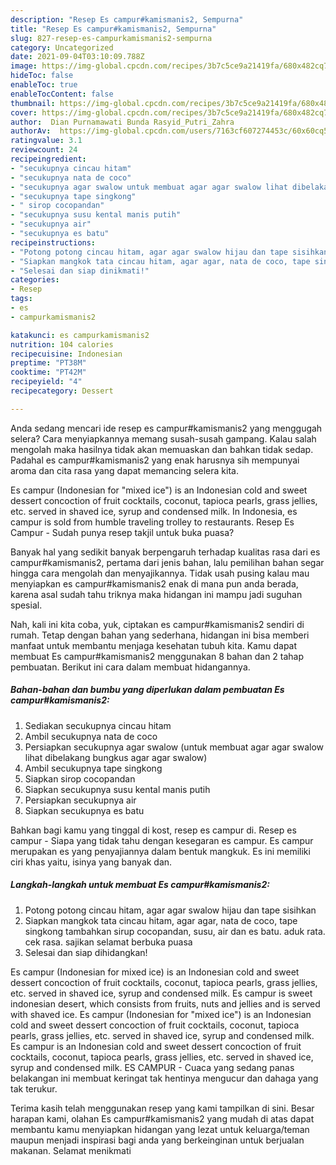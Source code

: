 ```yaml
---
description: "Resep Es campur#kamismanis2, Sempurna"
title: "Resep Es campur#kamismanis2, Sempurna"
slug: 827-resep-es-campurkamismanis2-sempurna
category: Uncategorized
date: 2021-09-04T03:10:09.788Z
image: https://img-global.cpcdn.com/recipes/3b7c5ce9a21419fa/680x482cq70/es-campurkamismanis2-foto-resep-utama.jpg
hideToc: false
enableToc: true
enableTocContent: false
thumbnail: https://img-global.cpcdn.com/recipes/3b7c5ce9a21419fa/680x482cq70/es-campurkamismanis2-foto-resep-utama.jpg
cover: https://img-global.cpcdn.com/recipes/3b7c5ce9a21419fa/680x482cq70/es-campurkamismanis2-foto-resep-utama.jpg
author:  Dian Purnamawati Bunda Rasyid_Putri_Zahra
authorAv:  https://img-global.cpcdn.com/users/7163cf607274453c/60x60cq50/avatar.jpg
ratingvalue: 3.1
reviewcount: 24
recipeingredient:
- "secukupnya cincau hitam"
- "secukupnya nata de coco"
- "secukupnya agar swalow untuk membuat agar agar swalow lihat dibelakang bungkus agar agar swalow"
- "secukupnya tape singkong"
- " sirop cocopandan"
- "secukupnya susu kental manis putih"
- "secukupnya air"
- "secukupnya es batu"
recipeinstructions:
- "Potong potong cincau hitam, agar agar swalow hijau dan tape sisihkan"
- "Siapkan mangkok tata cincau hitam, agar agar, nata de coco, tape singkong tambahkan sirup cocopandan, susu, air dan es batu. aduk rata. cek rasa. sajikan selamat berbuka puasa"
- "Selesai dan siap dinikmati!"
categories:
- Resep
tags:
- es
- campurkamismanis2

katakunci: es campurkamismanis2 
nutrition: 104 calories
recipecuisine: Indonesian
preptime: "PT38M"
cooktime: "PT42M"
recipeyield: "4"
recipecategory: Dessert

---
```



Anda sedang mencari ide resep es campur#kamismanis2 yang menggugah selera? Cara menyiapkannya memang susah-susah gampang. Kalau salah mengolah maka hasilnya tidak akan memuaskan dan bahkan tidak sedap. Padahal es campur#kamismanis2 yang enak harusnya sih mempunyai aroma dan cita rasa yang dapat memancing selera kita.


Es campur (Indonesian for &#34;mixed ice&#34;) is an Indonesian cold and sweet dessert concoction of fruit cocktails, coconut, tapioca pearls, grass jellies, etc. served in shaved ice, syrup and condensed milk. In Indonesia, es campur is sold from humble traveling trolley to restaurants. Resep Es Campur - Sudah punya resep takjil untuk buka puasa?

Banyak hal yang sedikit banyak berpengaruh terhadap kualitas rasa dari es campur#kamismanis2, pertama dari jenis bahan, lalu pemilihan bahan segar hingga cara mengolah dan menyajikannya. Tidak usah pusing kalau mau menyiapkan es campur#kamismanis2 enak di mana pun anda berada, karena asal sudah tahu triknya maka hidangan ini mampu jadi suguhan spesial.


Nah, kali ini kita coba, yuk, ciptakan es campur#kamismanis2 sendiri di rumah. Tetap dengan bahan yang sederhana, hidangan ini bisa memberi manfaat untuk membantu menjaga kesehatan tubuh kita. Kamu dapat membuat Es campur#kamismanis2 menggunakan 8 bahan dan 2 tahap pembuatan. Berikut ini cara dalam membuat hidangannya.

<!--inarticleads1-->

##### Bahan-bahan dan bumbu yang diperlukan dalam pembuatan Es campur#kamismanis2:

1. Sediakan secukupnya cincau hitam
1. Ambil secukupnya nata de coco
1. Persiapkan secukupnya agar swalow (untuk membuat agar agar swalow lihat dibelakang bungkus agar agar swalow)
1. Ambil secukupnya tape singkong
1. Siapkan  sirop cocopandan
1. Siapkan secukupnya susu kental manis putih
1. Persiapkan secukupnya air
1. Siapkan secukupnya es batu


Bahkan bagi kamu yang tinggal di kost, resep es campur di. Resep es campur - Siapa yang tidak tahu dengan kesegaran es campur. Es campur merupakan es yang penyajiannya dalam bentuk mangkuk. Es ini memiliki ciri khas yaitu, isinya yang banyak dan. 

<!--inarticleads2-->

##### Langkah-langkah untuk membuat Es campur#kamismanis2:

1. Potong potong cincau hitam, agar agar swalow hijau dan tape sisihkan
1. Siapkan mangkok tata cincau hitam, agar agar, nata de coco, tape singkong tambahkan sirup cocopandan, susu, air dan es batu. aduk rata. cek rasa. sajikan selamat berbuka puasa
1. Selesai dan siap dihidangkan!

Es campur (Indonesian for mixed ice) is an Indonesian cold and sweet dessert concoction of fruit cocktails, coconut, tapioca pearls, grass jellies, etc. served in shaved ice, syrup and condensed milk. Es campur is sweet indonesian desert, which consists from fruits, nuts and jellies and is served with shaved ice. Es campur (Indonesian for &#34;mixed ice&#34;) is an Indonesian cold and sweet dessert concoction of fruit cocktails, coconut, tapioca pearls, grass jellies, etc. served in shaved ice, syrup and condensed milk. Es campur is an Indonesian cold and sweet dessert concoction of fruit cocktails, coconut, tapioca pearls, grass jellies, etc. served in shaved ice, syrup and condensed milk. ES CAMPUR - Cuaca yang sedang panas belakangan ini membuat keringat tak hentinya mengucur dan dahaga yang tak terukur. 

Terima kasih telah menggunakan resep yang kami tampilkan di sini. Besar harapan kami, olahan Es campur#kamismanis2 yang mudah di atas dapat membantu kamu menyiapkan hidangan yang lezat untuk keluarga/teman maupun menjadi inspirasi bagi anda yang berkeinginan untuk berjualan makanan. Selamat menikmati
